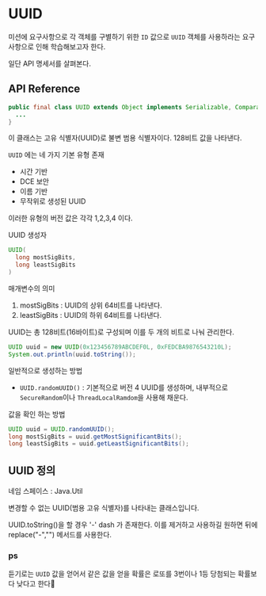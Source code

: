 # UUID

미션에 요구사항으로 각 객체를 구별하기 위한 `ID` 값으로 `UUID` 객체를 사용하라는 요구사항으로 인해 학습해보고자 한다.

일단 API 명세서를 살펴본다.

## API Reference
```java
public final class UUID extends Object implements Serializable, Comparable<UUID> {
  ...
}
```

이 클래스는 고유 식별자(UUID)로 불변 범용 식별자이다. 128비트 값을 나타낸다.

`UUID` 에는 네 가지 기본 유형 존재
- 시간 기반
- DCE 보안
- 이름 기반
- 무작위로 생성된 UUID

이러한 유형의 버전 값은 각각 1,2,3,4 이다.

UUID 생성자
```java
UUID(
  long mostSigBits,
  long leastSigBits
)
```
매개변수의 의미

1. mostSigBits : UUID의 상위 64비트를 나타낸다.
2. leastSigBits : UUID의 하위 64비트를 나타낸다.

UUID는 총 128비트(16바이트)로 구성되며 이를 두 개의 비트로 나눠 관리한다.
```java
UUID uuid = new UUID(0x123456789ABCDEF0L, 0xFEDCBA9876543210L);
System.out.println(uuid.toString());
```

일반적으로 생성하는 방법

- `UUID.randomUUID()` : 기본적으로 버전 4 UUID를 생성하며, 내부적으로 `SecureRandom`이나 `ThreadLocalRamdom`을 사용해 채운다.

값을 확인 하는 방법

```java
UUID uuid = UUID.randomUUID();
long mostSigBits = uuid.getMostSignificantBits();
long leastSigBits = uuid.getLeastSignificantBits();
```

## UUID 정의
네임 스페이스 : Java.Util

변경할 수 없는 UUID(범용 고유 식별자)를 나타내는 클래스입니다.

UUID.toString()을 할 경우 '-' dash 가 존재한다. 이를 제거하고 사용하길 원하면 뒤에 replace("-","") 메서드를 사용한다.

### ps
듣기로는 `UUID` 값을 얻어서 같은 값을 얻을 확률은 로또를 3번이나 1등 당첨되는 확률보다 낮다고 한다🫢